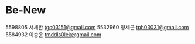 # Be-New

5598805 서세환 tgc03151@gmail.com
5532960 정세곤 tph03031@gmail.com
5584932 이승윤 tmddls0lek@gmail.com